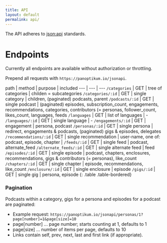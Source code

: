 ```yaml
---
title: API
layout: default
permalink: api/
---
```


The API adheres to [json:api](https://jsonapi.org) standards.

# Endpoints

Currently all endpoints are available without authorization or throttling.

Prepend all requests with `https://panoptikum.io/jsonapi`.

path | method | purpose | included
--- | --- | ---
`/categories` | GET | tree of categories | childen = subcategories
`/categories/:id` | GET | single category | children, (paginated) podcasts, parent
`/podcasts/:id` | GET | single podcast | (paginated) episodes, subscription_count, engagements, recommendations, categories, contributors (= personas, follower_count, likes_count, languages, feeds
`/languages` | GET | list of languages | -
`/languages/:id` | GET | single language | -
`/engagements/:id` | GET | engagement | persona, podcast
`/personas/:id` | GET | single persona | redirect, engagements & podcasts, (paginated) gigs & episodes, delegates
`/recommendations/:id` | GET | single recommendation | user-name, one of: podcast, episode, chapter |
`/feeds/:id` | GET | single feed | podcast, alternate_feed
`/alternate_feeds/:id` | GET | single alternate feed | feed
`/episodes/:id` | GET | single episode | podcast, chapters, enclosures, recommendations, gigs & contributors (= personas), like_count
`/chapters/:id` | GET | single chapter | episode, recommendations, like_count
`/enclosure/:id` | GET | single enclosure | episode
`/gigs/:id` | GET | single gig | persona, episode
{: .table .table-bordered}

### Pagination

Podcasts within a category, gigs for a persona and episodes for a podcast are paginated:

* Example request: `https://panoptikum.io/jsonapi/personas/1?page[number]=1&page[size]=10`
* page[number] ... page number; starts counting at 1, defaults to 1
* page[size] ... number of items per page, defaults to 10
* Links contain self, prev, next, last and first link (if appropriate).
